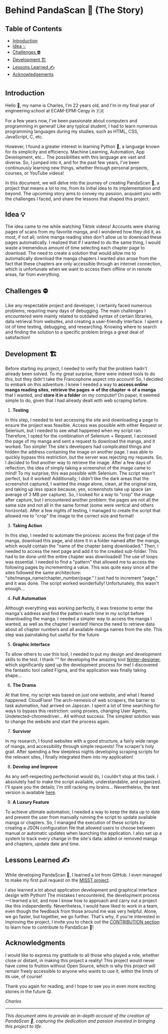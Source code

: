 # Behind PandaScan 🐼 (The Story)

## Table of Contents
- [Introduction](https://github.com/CAprogs/PandaScan/blob/main/docs/EN/LEARN.en.md#introduction)
- [Idea 💡](https://github.com/CAprogs/PandaScan/blob/main/docs/EN/LEARN.en.md#idea-)
- [Challenges ⛔️](https://github.com/CAprogs/PandaScan/blob/main/docs/EN/LEARN.en.md#challenges-%EF%B8%8F)
- [Development 🏗️](https://github.com/CAprogs/PandaScan/blob/main/docs/EN/LEARN.en.md#development-%EF%B8%8F)
- [Lessons Learned ✍️](https://github.com/CAprogs/PandaScan/blob/main/docs/EN/LEARN.en.md#lessons-learned-%EF%B8%8F)
- [Acknowledgements](https://github.com/CAprogs/PandaScan/blob/main/docs/EN/LEARN.en.md#acknowledgments)

#

## **Introduction**

Hello 👋, my name is Charles, I'm 22 years old, and I'm in my final year of engineering school at ECAM-EPMI Cergy in 🇫🇷

For a few years now, I've been passionate about computers and programming in general! Like any typical student, I had to learn numerous programming languages during my studies, such as HTML, CSS, JavaScript, C, etc.

However, I found a greater interest in learning Python 🐍, a language known for its simplicity and efficiency. Machine Learning, Automation, App Development, etc... The possibilities with this language are vast and diverse. So, I jumped into it, and for the past few years, I've been continuously learning new things, whether through personal projects, courses, or YouTube videos!

In this document, we will delve into the journey of creating PandaScan 🐼, a project that means a lot to me, from its initial idea to its implementation and beyond. The upcoming story aims to convey my passion, acquaint you with the challenges I faced, and share the lessons that shaped this project.

## Idea 💡
The idea came to me while watching Tiktok videos! Accounts were sharing pages of scans from my favorite manga, and I wondered how they did it, as most, if not all, online manga reading sites don't allow us to download these pages automatically. I realized that if I wanted to do the same thing, I would waste a tremendous amount of time selecting each chapter page to download. The need to create a solution that would allow me to automatically download the manga chapters I wanted also arose from the fact that these chapters are only accessible through an internet connection, which is unfortunate when we want to access them offline or in remote areas, far from everything.

## Challenges ⛔️
Like any respectable project and developer, I certainly faced numerous problems, requiring many days of debugging. The main challenges I encountered were mainly related to outdated syntax of certain libraries, data retrieval from websites, and creating a user-friendly interface. I spent a lot of time testing, debugging, and researching. Knowing where to search and finding the solution to a specific problem brings a great deal of satisfaction!

## Development 🏗️
Before starting my project, I needed to verify that the problem hadn't already been solved. To my great surprise, there were indeed tools to do this, but they didn't take the Francophone aspect into account! So, I decided to embark on this adventure. I knew I needed a way to **access online manga reading sites**, **retrieve the pages => of the chapter => of a manga** that I wanted, and **store it in a folder** on my computer! On paper, it seemed simple to do, given that I had already dealt with web scraping before.

1. **Testing**

In this step, I needed to test accessing the site and downloading a page to ensure the project was feasible. Access was possible with either Request or Selenium, but I needed to see what happened when my script ran. Therefore, I opted for the combination of Selenium + Request. I accessed the page of my manga and sent a request to download the manga, and it worked. Too simple! The site's developers had complicated things and hidden the address containing the image on another page. I was able to quickly bypass this restriction, but the server was rejecting my requests. So, I decided to find another way to retrieve the image. After a few days of reflection, the idea of simply taking a screenshot of the image came to mind! To my surprise, this was possible with Selenium. The script wasn't perfect, but it worked! Additionally, I didn't like the dark areas that the screenshot captured, I wanted the image alone, clean, at the original size, and taking up less space because, yes, screenshots take up space (an average of 3 MB per capture). So, I looked for a way to "crop" the image after capture, but I encountered another problem: the pages are not all the same size and not all in the same format (some were vertical and others horizontal). After a few nights of testing, I managed to create the script that allowed me to "crop" the image to the correct size and format!

3. **Taking Action**

In this step, I needed to automate the process: access the first page of the manga, download this page, and store it in a folder named after the manga, which would contain the "name of the chapter being downloaded." Then, I needed to access the next page and add it to the created sub-folder. This had to be done until the entire chapter was downloaded! The use of loops was essential. I needed to find a "pattern" that allowed me to access the following pages by incrementing a value. This was quite easy since all the sites followed the same architecture: "site/manga_name/chapter_number/page." I just had to increment "page," and it was done. The script worked wonderfully! Unfortunately, this wasn't enough...

4. **Full Automation**

Although everything was working perfectly, it was tiresome to enter the manga's address and find the pattern each time in my script before downloading the manga. I needed a simpler way to access the manga I wanted, as well as the chapter I wanted! Hence the need to retrieve data about all chapter numbers and all available manga names from the site. This step was painstaking but useful for the future.

5. **Graphic Interface**

To allow others to use this tool, I needed to put my design and development skills to the test. I thank "" for developing the amazing tool [tkinter-designer](), which significantly sped up the development process for me! I discovered the fantastic tool called Figma, and the application was finally taking shape...

6. **The Drama**

At that time, my script was based on just one website, and what I feared happened: CloudFlare! The arch-nemesis of web scrapers, the barrier to task automation, had arrived on Japscan. I spent a lot of time searching for ways to bypass this restriction: using proxies, changing User Agents, Undetected-chromedriver... All without success. The simplest solution was to change the website and start the process again.

7. **Survivor**

In my research, I found websites with a good structure, a fairly wide range of manga, and accessibility through simple requests! The scraper's holy grail. After spending a few sleepless nights developing scraping scripts for the relevant sites, I finally integrated them into my application!

8. **Develop and Improve**

As any self-respecting perfectionist would do, I couldn't stop at this task. I absolutely had to make the script available, understandable, and organized. I'll spare you the details; I'm still racking my brains... Nevertheless, the test version is available [here]().

9. **A Luxury Feature**

To achieve ultimate automation, I needed a way to keep the data up to date and prevent the user from manually running the script to update available manga or chapters. So, I managed the execution of these scripts by creating a JSON configuration file that allowed users to choose between manual or automatic updates when launching the application. I also set up a system to track every change in the site's data: added or removed manga and chapters, update date and time.

## Lessons Learned ✍️

While developing PandaScan 🐼, I learned a lot from GitHub. I even managed to make my first pull request on the [MISST project](https://github.com/Frikallo/MISST).

I also learned a lot about application development and graphical interface design with Python! The mistakes I encountered, the development process—I learned a lot, and now I know how to approach and carry out a project like this independently. Nevertheless, I would have liked to work in a team, even though the feedback from those around me was very helpful. Alone, we go faster, but together, we go further. That's why, if you're interested in improving the project, I invite you to check out the [CONTRIBUTION section]() to learn how to contribute to PandaScan 🐼!

## Acknowledgments

I would like to express my gratitude to all those who played a role, whether close or distant, in making this project a reality! This project would never have come to fruition without Open Source, which is why this project will remain freely accessible to anyone who wants to use it, within the limits of its use, of course!

Thank you again for reading, and I hope to see you in even more exciting stories in the future 😋.

_Charles_

---

*This document aims to provide an in-depth account of the creation of PandaScan 🐼, capturing the dedication and passion invested in bringing this project to life.*
